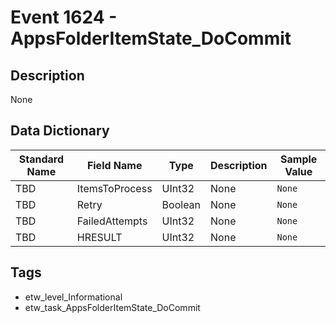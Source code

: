 # Event 1624 - AppsFolderItemState_DoCommit

## Description
None

## Data Dictionary
|Standard Name|Field Name|Type|Description|Sample Value|
|---|---|---|---|---|
|TBD|ItemsToProcess|UInt32|None|`None`|
|TBD|Retry|Boolean|None|`None`|
|TBD|FailedAttempts|UInt32|None|`None`|
|TBD|HRESULT|UInt32|None|`None`|

## Tags
* etw_level_Informational
* etw_task_AppsFolderItemState_DoCommit